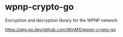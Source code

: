 # wpnp-crypto-go

Encryption and decryption library for the WPNP network.

https://pkg.go.dev/github.com/WinMX/wpnp-crypto-go
